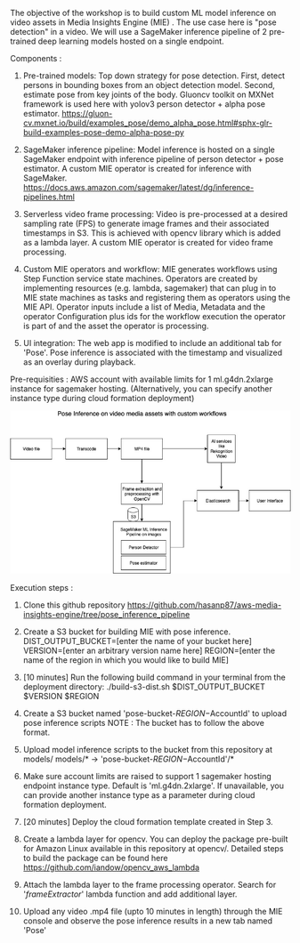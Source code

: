 The objective of the workshop is to build custom ML model inference on video assets in Media Insights Engine (MIE) . The use case here is "pose detection" in a video. We will use a SageMaker inference pipeline of 2 pre-trained deep learning models hosted on a single endpoint. 

Components : 
1) Pre-trained models:
   Top down strategy for pose detection. First, detect persons in bounding boxes from an object detection model. Second, estimate pose from key joints of the body. Gluoncv toolkit on MXNet framework is used here with yolov3 person detector + alpha pose estimator.
   https://gluon-cv.mxnet.io/build/examples_pose/demo_alpha_pose.html#sphx-glr-build-examples-pose-demo-alpha-pose-py
   
2) SageMaker inference pipeline:
   Model inference is hosted on a single SageMaker endpoint with inference pipeline of person detector + pose estimator. A custom MIE operator is created for inference with SageMaker.
   https://docs.aws.amazon.com/sagemaker/latest/dg/inference-pipelines.html
   
3) Serverless video frame processing:
   Video is pre-processed at a desired sampling rate (FPS) to generate image frames and their associated timestamps in S3. This  is achieved with opencv library which is added as a lambda layer. A custom MIE operator is created for video frame processing.
   
4) Custom MIE operators and workflow:
MIE generates workflows using Step Function service state machines. Operators are created by implementing resources (e.g. lambda, sagemaker) that can plug in to MIE state machines as tasks and registering them as operators using the MIE API. 
Operator inputs include a list of Media, Metadata and the operator Configuration plus ids for the workflow execution the operator is part of and the asset the operator is processing.

5) UI integration:
  The web app is modified to include an additional tab for 'Pose'. Pose inference is associated with the timestamp and visualized as an overlay during playback. 
  
  Pre-requisities : 
  AWS account with available limits for 1 ml.g4dn.2xlarge instance for sagemaker hosting. (Alternatively, you can specify another instance type during cloud formation deployment) 
  
  ![](doc/images/PoseInference.jpg)
  
 Execution steps : 
 
 1. Clone this github repository https://github.com/hasanp87/aws-media-insights-engine/tree/pose_inference_pipeline
 
 2. Create a S3 bucket for building MIE with pose inference. 
     DIST_OUTPUT_BUCKET=[enter the name of your bucket here]
     VERSION=[enter an arbitrary version name here]
     REGION=[enter the name of the region in which you would like to build MIE]
     
 3.  [10 minutes] Run the following build command in your terminal from the deployment directory:
      ./build-s3-dist.sh $DIST_OUTPUT_BUCKET $VERSION $REGION 

 4. Create a S3 bucket named 'pose-bucket-$REGION-$AccountId' to upload pose inference scripts
     NOTE : The bucket has to follow the above format.
     
  5. Upload model inference scripts to the bucket from this repository at models/
     models/* -> 'pose-bucket-$REGION-$AccountId'/*
     
  6. Make sure account limits are raised to support 1 sagemaker hosting endpoint instance type. Default is    'ml.g4dn.2xlarge'. If unavailable, you can provide another instance type as a parameter during cloud formation deployment. 
  
  7. [20 minutes] Deploy the cloud formation template created in Step 3. 
  
  8. Create a lambda layer for opencv. You can deploy the package pre-built for Amazon Linux available in this repository at opencv/. Detailed steps to build the package can be found here https://github.com/iandow/opencv_aws_lambda
  
  9. Attach the lambda layer to the frame processing operator. Search for '*frameExtractor*' lambda function and add additional layer. 
  
  10. Upload any video .mp4 file (upto 10 minutes in length) through the MIE console and observe the pose inference results in a new tab named 'Pose'
  
  
     
     

     
  



